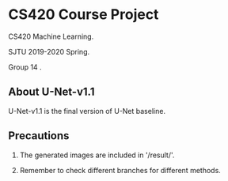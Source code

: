 # CS420 Course Project
CS420 Machine Learning.

SJTU 2019-2020 Spring.

Group 14 .

About U-Net-v1.1
----------------
U-Net-v1.1 is the final version of U-Net baseline.

Precautions
-----------
1. The generated images are included in  '/result/'.

2. Remember to check different branches for different methods.
